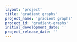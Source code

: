 ```yaml
---
layout: 'project'
title: 'gradient graphs'
project_name: 'gradient graphs'
project_id: 'gradient-graphs'
initial_development_date: ''
project_release_date: ''
---
```

